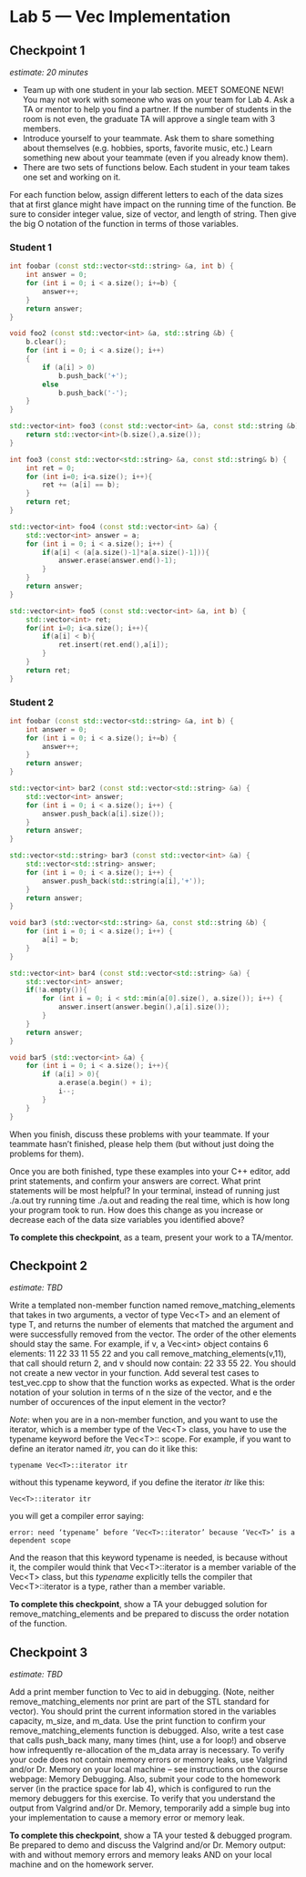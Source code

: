 # Lab 5 — Vec Implementation

## Checkpoint 1
*estimate: 20 minutes*

- Team up with one student in your lab section. MEET SOMEONE NEW! You may not work
with someone who was on your team for Lab 4. Ask a TA or mentor to help you find a partner.
If the number of students in the room is not even, the graduate TA will approve a single team with 3
members.
- Introduce yourself to your teammate. Ask them to share something about themselves (e.g. hobbies,
sports, favorite music, etc.) Learn something new about your teammate (even if you already know
them).
- There are two sets of functions below. Each student in your team takes one set and working on it.

For each function below, assign different letters to each of the data sizes that at first glance might have impact
on the running time of the function. Be sure to consider integer value, size of vector, and length of string.
Then give the big O notation of the function in terms of those variables.

### Student 1

```cpp
int foobar (const std::vector<std::string> &a, int b) {
    int answer = 0;
    for (int i = 0; i < a.size(); i+=b) {
        answer++;
    }
    return answer;
}
```

```cpp
void foo2 (const std::vector<int> &a, std::string &b) {
    b.clear();
    for (int i = 0; i < a.size(); i++)
    {
        if (a[i] > 0)
            b.push_back('+');
        else
            b.push_back('-');
    }
}
```

```cpp
std::vector<int> foo3 (const std::vector<int> &a, const std::string &b) {
    return std::vector<int>(b.size(),a.size());
}
```

```cpp
int foo3 (const std::vector<std::string> &a, const std::string& b) {
    int ret = 0;
    for (int i=0; i<a.size(); i++){
        ret += (a[i] == b);
    }
    return ret;
}
```

```cpp
std::vector<int> foo4 (const std::vector<int> &a) {
    std::vector<int> answer = a;
    for (int i = 0; i < a.size(); i++) {
        if(a[i] < (a[a.size()-1]*a[a.size()-1])){
            answer.erase(answer.end()-1);
        }
    }
    return answer;
}
```

```cpp
std::vector<int> foo5 (const std::vector<int> &a, int b) {
    std::vector<int> ret;
    for(int i=0; i<a.size(); i++){
        if(a[i] < b){
            ret.insert(ret.end(),a[i]);
        }
    }
    return ret;
}
```

### Student 2

```cpp
int foobar (const std::vector<std::string> &a, int b) {
    int answer = 0;
    for (int i = 0; i < a.size(); i+=b) {
        answer++;
    }
    return answer;
}
```

```cpp
std::vector<int> bar2 (const std::vector<std::string> &a) {
    std::vector<int> answer;
    for (int i = 0; i < a.size(); i++) {
        answer.push_back(a[i].size());
    }
    return answer;
}
```

```cpp
std::vector<std::string> bar3 (const std::vector<int> &a) {
    std::vector<std::string> answer;
    for (int i = 0; i < a.size(); i++) {
        answer.push_back(std::string(a[i],'+'));
    }
    return answer;
}
```

```cpp
void bar3 (std::vector<std::string> &a, const std::string &b) {
    for (int i = 0; i < a.size(); i++) {
        a[i] = b;
    }
}
```

```cpp
std::vector<int> bar4 (const std::vector<std::string> &a) {
    std::vector<int> answer;
    if(!a.empty()){
        for (int i = 0; i < std::min(a[0].size(), a.size()); i++) {
            answer.insert(answer.begin(),a[i].size());
        }
    }
    return answer;
}
```

```cpp
void bar5 (std::vector<int> &a) {
    for (int i = 0; i < a.size(); i++){
        if (a[i] > 0){
            a.erase(a.begin() + i);
            i--;
        }
    }
}
```

When you finish, discuss these problems with your teammate. If your teammate hasn’t finished, please help
them (but without just doing the problems for them).

Once you are both finished, type these examples into your C++ editor, add print statements, and confirm
your answers are correct. What print statements will be most helpful? In your terminal, instead of running
just ./a.out try running time ./a.out and reading the real time, which is how long your program took to
run. How does this change as you increase or decrease each of the data size variables you identified above?

**To complete this checkpoint**, as a team, present your work to a TA/mentor.

## Checkpoint 2
*estimate: TBD*

Write a templated non-member function named remove_matching_elements that takes in two arguments,
a vector of type Vec&lt;T&gt; and an element of type T, and returns the number of elements that matched the
argument and were successfully removed from the vector. The order of the other elements should stay
the same. For example, if v, a Vec&lt;int&gt; object contains 6 elements: 11 22 33 11 55 22 and you call
remove_matching_elements(v,11), that call should return 2, and v should now contain: 22 33 55 22.
You should not create a new vector in your function.
Add several test cases to test_vec.cpp to show that the function works as expected. What is the order
notation of your solution in terms of n the size of the vector, and e the number of occurences of the input
element in the vector?

*Note*: when you are in a non-member function, and you want to use the iterator, which is a member type of the Vec&lt;T&gt; class, you have to use the typename keyword before the Vec&lt;T&gt;:: scope. For example, if you want to define an iterator named *itr*, you can do it like this:

```console
typename Vec<T>::iterator itr
```

without this typename keyword, if you define the iterator *itr* like this:

```console
Vec<T>::iterator itr
```

you will get a compiler error saying:

```console
error: need ‘typename’ before ‘Vec<T>::iterator’ because ‘Vec<T>’ is a dependent scope
```

And the reason that this keyword typename is needed, is because without it, the compiler would think that Vec&lt;T&gt;::iterator is a member variable of the Vec&lt;T&gt; class, but this *typename* explicitly tells the compiler that Vec&lt;T&gt;::iterator is a type, rather than a member variable.

**To complete this checkpoint**, show a TA your debugged solution for remove_matching_elements and
be prepared to discuss the order notation of the function.

## Checkpoint 3
*estimate: TBD*

Add a print member function to Vec to aid in debugging. (Note, neither remove_matching_elements nor
print are part of the STL standard for vector). You should print the current information stored in the
variables capacity, m_size, and m_data. Use the print function to confirm your remove_matching_elements
function is debugged. Also, write a test case that calls push_back many, many times (hint, use a for loop!)
and observe how infrequently re-allocation of the m_data array is necessary.
To verify your code does not contain memory errors or memory leaks, use Valgrind and/or Dr. Memory on
your local machine – see instructions on the course webpage: Memory Debugging. Also, submit your code
to the homework server (in the practice space for lab 4), which is configured to run the memory debuggers
for this exercise. To verify that you understand the output from Valgrind and/or Dr. Memory, temporarily
add a simple bug into your implementation to cause a memory error or memory leak.

**To complete this checkpoint**, show a TA your tested & debugged program. Be prepared to demo and
discuss the Valgrind and/or Dr. Memory output: with and without memory errors and memory leaks AND
on your local machine and on the homework server.
